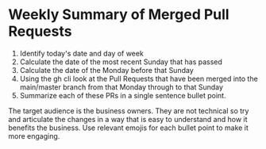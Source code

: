 # Weekly Summary of Merged Pull Requests

1. Identify today's date and day of week
2. Calculate the date of the most recent Sunday that has passed
3. Calculate the date of the Monday before that Sunday
4. Using the gh cli look at the Pull Requests that have been merged into the main/master branch from that Monday through to that Sunday
5. Summarize each of these PRs in a single sentence bullet point.

The target audience is the business owners.
They are not technical so try and articulate the changes in a way that is easy to understand and how it benefits the business.
Use relevant emojis for each bullet point to make it more engaging.
